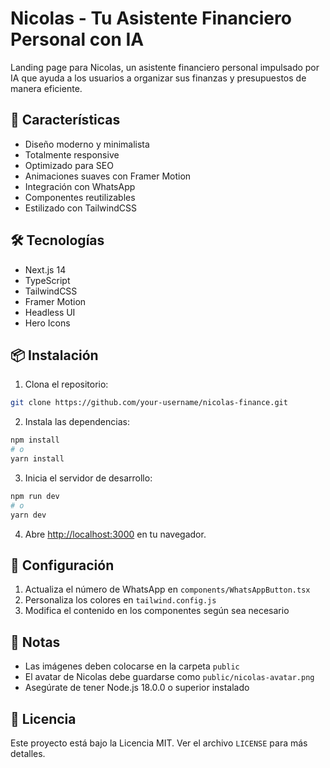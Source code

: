 # Nicolas - Tu Asistente Financiero Personal con IA

Landing page para Nicolas, un asistente financiero personal impulsado por IA que ayuda a los usuarios a organizar sus finanzas y presupuestos de manera eficiente.

## 🚀 Características

- Diseño moderno y minimalista
- Totalmente responsive
- Optimizado para SEO
- Animaciones suaves con Framer Motion
- Integración con WhatsApp
- Componentes reutilizables
- Estilizado con TailwindCSS

## 🛠️ Tecnologías

- Next.js 14
- TypeScript
- TailwindCSS
- Framer Motion
- Headless UI
- Hero Icons

## 📦 Instalación

1. Clona el repositorio:
```bash
git clone https://github.com/your-username/nicolas-finance.git
```

2. Instala las dependencias:
```bash
npm install
# o
yarn install
```

3. Inicia el servidor de desarrollo:
```bash
npm run dev
# o
yarn dev
```

4. Abre [http://localhost:3000](http://localhost:3000) en tu navegador.

## 🔧 Configuración

1. Actualiza el número de WhatsApp en `components/WhatsAppButton.tsx`
2. Personaliza los colores en `tailwind.config.js`
3. Modifica el contenido en los componentes según sea necesario

## 📝 Notas

- Las imágenes deben colocarse en la carpeta `public`
- El avatar de Nicolas debe guardarse como `public/nicolas-avatar.png`
- Asegúrate de tener Node.js 18.0.0 o superior instalado

## 📄 Licencia

Este proyecto está bajo la Licencia MIT. Ver el archivo `LICENSE` para más detalles. 